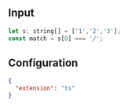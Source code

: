 
## Input
```javascript input
let s: string[] = ['1','2','3'];
const match = s[0] === '/';
```

## Configuration
```json configuration
{
  "extension": "ts"
}
```

